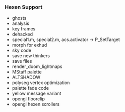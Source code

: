 ### Hexen Support
- ghosts
- analysis
- key frames
- dehacked
- special1.m, special2.m, acs.activator -> P_SetTarget
- morph for exhud
- sky code
- save new thinkers
- save files
- render_doom_lightmaps
- MStaff palette
- ALTSHADOW
- polyseg vertex optimization
- palette fade code
- yellow message variant
- opengl floorclip
- opengl hexen scrollers
